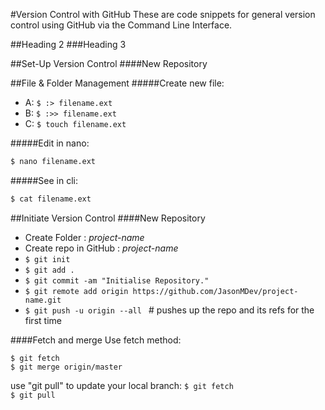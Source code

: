 #Version Control with GitHub
These are code snippets for general version control using GitHub via the Command Line Interface.

##Heading 2
###Heading 3


##Set-Up Version Control
####New Repository 

##File & Folder Management
#####Create new file:
- A: ```$ :> filename.ext```
- B: ```$ :>> filename.ext```
- C: ```` $ touch filename.ext ````

#####Edit in nano:
 ```sh 
 $ nano filename.ext
 ```

#####See in cli:
```zsh 
$ cat filename.ext 
```
##Initiate Version Control
####New Repository 
- Create Folder : *project-name*
- Create repo in GitHub : *project-name*
- ```$ git init ```
- ```$ git add . ```
- ```$ git commit -am "Initialise Repository." ```
- ```$ git remote add origin https://github.com/JasonMDev/project-name.git ```
- ```$ git push -u origin --all ``` # pushes up the repo and its refs for the first time

####Fetch and merge
Use fetch method:

```$ git fetch ```
<br>
```$ git merge origin/master```

use "git pull" to update your local branch:
```$ git fetch ```
<br>
```$ git pull ```


